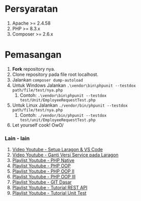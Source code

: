 # Persyaratan
1. Apache >= 2.4.58
1. PHP >= 8.3.x
1. Composer >= 2.6.x

# Pemasangan
1. **Fork** repository nya.
1. Clone repository pada file root localhost.
1. Jalankan `composer dump-autoload`
1. Untuk Windows Jalankan `.\vendor\bin\phpunit --testdox path/file/test/nya.php`
    1. Contoh: `.\vendor\bin\phpunit --testdox test/Unit/EmployeeRequestTest.php`
1. Untuk Linux Jalankan `./vendor/bin/phpunit --testdox path/file/test/nya.php`
    1. Contoh: `./vendor/bin/phpunit --testdox test/unit/EmployeeRequestTest.php`
1. Let yourself cook! OwO/

### Lain - lain
1. [Video Youtube - Setup Laragon & VS Code](https://www.youtube.com/watch?v=DF_1HQFI9Us&t=360s)
1. [Video Youtube - Ganti Versi Service pada Laragon](https://www.youtube.com/watch?v=86q4bxD9Mx4&t=0s)
1. [Playlist Youtube - PHP Native](https://www.youtube.com/playlist?list=PLQqWigSA8KPo77sbRh2FbO0tqkA7eWeTa)
1. [Playlist Youtube - PHP OOP](https://www.youtube.com/playlist?list=PLQqWigSA8KPrFuCYo9qbQa1ICe7f9HEDD)
1. [Playlist Youtube - PHP OOP II](https://www.youtube.com/playlist?list=PLQqWigSA8KPrV5p230fK-sT66D97VYGX9)
1. [Playlist Youtube - PHP OOP III](https://www.youtube.com/playlist?list=PLQqWigSA8KPobXefkOPTKBNy0E6ZidM_b)
1. [Playlist Youtube - GIT Dasar](https://www.youtube.com/playlist?list=PLQqWigSA8KPosu9yKxox403G3qyrJ_Mdf)
1. [Playlist Youtube - Tutorial REST API](https://www.youtube.com/playlist?list=PLQqWigSA8KPoa6URiYLostBR-Im4uhWa-)
1. [Playlist Youtube - Tutorial Unit Test](https://www.youtube.com/playlist?list=PLQqWigSA8KPp_TNk2S0bFEWeFYOTxwGnX)